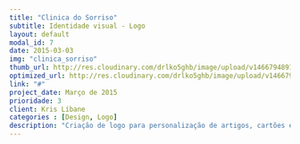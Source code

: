 ```yaml
---
title: "Clinica do Sorriso"
subtitle: Identidade visual - Logo
layout: default
modal_id: 7
date: 2015-03-03
img: "clinica_sorriso"
thumb_url: http://res.cloudinary.com/drlko5ghb/image/upload/v1466794891/bobcwuxscbuichthdtzp.png
optimized_url: http://res.cloudinary.com/drlko5ghb/image/upload/v1466794896/mgvo4bhkqucwfh0dddaj.png
link: "#"
project_date: Março de 2015
prioridade: 3
client: Kris Líbane
categories : [Design, Logo]
description: "Criação de logo para personalização de artigos, cartões e fachada de clínica odontológica de Palmas-TO"
---
```

